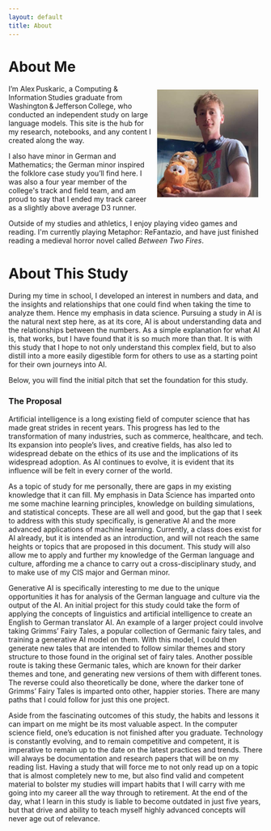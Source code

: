 ```yaml
---
layout: default
title: About
---
```


# About Me

<img src="assets/images/garfel and me.jpg" style="width:200px; height;200px; float:right; padding:10px">
I’m Alex Puskaric, a Computing & Information Studies graduate from Washington & Jefferson College, who conducted an independent study on large language models. This site is the hub for my research, notebooks, and any content I created along the way.

I also have minor in German and Mathematics; the German minor inspired the folklore case study you’ll find here. I was also a four year member of the college's track and field team, and am proud to say that I ended my track career as a slightly above average D3 runner.

Outside of my studies and athletics, I enjoy playing video games and reading. I'm currently playing Metaphor: ReFantazio, and have just finished reading a medieval horror novel called *Between Two Fires*. 

# About This Study

During my time in school, I developed an interest in numbers and data, and the insights and relationships that one could find when taking the time to analyze them. Hence my emphasis in data science. Pursuing a study in AI is the natural next step here, as at its core, AI is about understanding data and the relationships between the numbers. As a simple explanation for what AI is, that works, but I have found that it is so much more than that. It is with this study that I hope to not only understand this complex field, but to also distill into a more easily digestible form for others to use as a starting point for their own journeys into AI.

Below, you will find the initial pitch that set the foundation for this study.

### The Proposal

Artificial intelligence is a long existing field of computer science that has made great strides in recent years. This progress has led to the transformation of many industries, such as commerce, healthcare, and tech. Its expansion into people’s lives, and creative fields, has also led to widespread debate on the ethics of its use and the implications of its widespread adoption. As AI continues to evolve, it is evident that its influence will be felt in every corner of the world.

As a topic of study for me personally, there are gaps in my existing knowledge that it can fill. My emphasis in Data Science has imparted onto me some machine learning principles, knowledge on building simulations, and statistical concepts. These are all well and good, but the gap that I seek to address with this study specifically, is generative AI and the more advanced applications of machine learning. Currently, a class does exist for AI already, but it is intended as an introduction, and will not reach the same heights or topics that are proposed in this document. This study will also allow me to apply and further my knowledge of the German language and culture, affording me a chance to carry out a cross-disciplinary study, and to make use of my CIS major and German minor. 

Generative AI is specifically interesting to me due to the unique opportunities it has for analysis of the German language and culture via the output of the AI. An initial project for this study could take the form of applying the concepts of linguistics and artificial intelligence to create an English to German translator AI. An example of a larger project could involve taking Grimms’ Fairy Tales, a popular collection of Germanic fairy tales, and training a generative AI model on them. With this model, I could then generate new tales that are intended to follow similar themes and story structure to those found in the original set of fairy tales. Another possible route is taking these Germanic tales, which are known for their darker themes and tone, and generating new versions of them with different tones. The reverse could also theoretically be done, where the darker tone of Grimms’ Fairy Tales is imparted onto other, happier stories. There are many paths that I could follow for just this one project. 

Aside from the fascinating outcomes of this study, the habits and lessons it can impart on me might be its most valuable aspect. In the computer science field, one’s education is not finished after you graduate. Technology is constantly evolving, and to remain competitive and competent, it is imperative to remain up to the date on the latest practices and trends. There will always be documentation and research papers that will be on my reading list. Having a study that will force me to not only read up on a topic that is almost completely new to me, but also find valid and competent material to bolster my studies will impart habits that I will carry with me going into my career all the way through to retirement. At the end of the day, what I learn in this study is liable to become outdated in just five years, but that drive and ability to teach myself highly advanced concepts will never age out of relevance. 